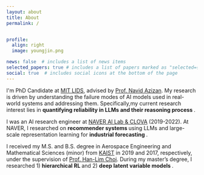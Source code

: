 ```yaml
---
layout: about
title: About
permalink: /


profile:
  align: right
  image: youngjin.png

news: false  # includes a list of news items
selected_papers: true # includes a list of papers marked as "selected={true}"
social: true  # includes social icons at the bottom of the page
---
```


I'm PhD Candidate at <a href="https://lids.mit.edu/people/faculty-pi">MIT LIDS</a>, advised by <a href="https://azizan.mit.edu/index.html">Prof. Navid Azizan</a>.
My research is driven by understanding the failure modes of AI models used in real-world systems and addressing them.
Specifically,my current research interest lies in <strong>quantifying reliability in LLMs and their reasoning process </strong>.

I was an AI research engineer at <a href="https://naver-career.gitbook.io/en/teams/clova-cic/ai-lab">NAVER AI Lab & CLOVA</a> (2019-2022).
At NAVER, I researched on <strong> recommender systems </strong> using LLMs and large-scale representation learning for <strong> industrial forecasting </strong>.

I received my M.S. and B.S. degree in Aerospace Engineering and Mathematical Sciences (minor) from <a href="https://lics.kaist.ac.kr">KAIST</a> in 2019 and 2017, respectively, 
under the supervision of <a href="https://scholar.google.com/citations?user=v5hGAWMAAAAJ&hl=en">Prof. Han-Lim Choi</a>.
During my master’s degree, I researched 1) <strong> hierarchical RL </strong> and 2) <strong> deep latent variable models </strong>.
